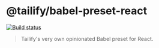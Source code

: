 # @tailify/babel-preset-react

[![Build status][build-status-image]][build-status-url]

> Tailify's very own opinionated Babel preset for React.

[build-status-image]: https://travis-ci.com/tailify/babel-preset-react.svg?branch=master
[build-status-url]: https://travis-ci.com/tailify/babel-preset-react
